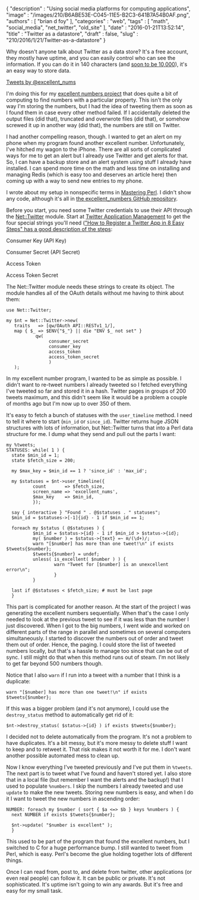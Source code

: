 {
   "description" : "Using social media platforms for computing applications",
   "image" : "/images/210/B6ABE53E-C045-11E5-B2C3-641B7A54B0AF.png",
   "authors" : [
      "brian d foy"
   ],
   "categories" : "web",
   "tags" : [
      "math",
      "social_media",
      "net_twitter",
      "old_site"
   ],
   "date" : "2016-01-21T13:52:14",
   "title" : "Twitter as a datastore",
   "draft" : false,
   "slug" : "210/2016/1/21/Twitter-as-a-datastore"
}


Why doesn't anyone talk about Twitter as a data store? It's a free account, they mostly have uptime, and you can easily control who can see the information. If you can do it in 140 characters (and [soon to be 10,000](http://www.theverge.com/2015/8/12/9134175/twitter-direct-message-character-limit)), it's an easy way to store data.

[Tweets by @excellent\_nums](https://twitter.com/excellent_nums)

I'm doing this for my [excellent numbers project](http://www.excellentnums.com) that does quite a bit of computing to find numbers with a particular property. This isn't the only way I'm storing the numbers, but I had the idea of tweeting them as soon as I found them in case every other method failed. If I accidentally deleted the output files (did that), truncated and overwrote files (did that), or somehow screwed it up in another way (did that), the numbers are still on Twitter.

I had another compelling reason, though. I wanted to get an alert on my phone when my program found another excellent number. Unfortunately, I've hitched my wagon to the iPhone. There are all sorts of complicated ways for me to get an alert but I already use Twitter and get alerts for that. So, I can have a backup store and an alert system using stuff I already have installed. I can spend more time on the math and less time on installing and managing Redis (which is easy too and deserves an article here) then coming up with a way to send new entries to my phone.

I wrote about my setup in nonspecific terms in [Mastering Perl](http://www.masteringperl.org/2015/12/ive-found-over-200-excellent-numbers/). I didn't show any code, although it's all in [the excellent\_numbers GitHub repository](https://github.com/briandfoy/excellent_numbers).

Before you start, you need some Twitter credentials to use their API through the [Net::Twitter](https://metacpan.org/pod/Net::Twitter) module. Start at [Twitter Application Management](http://apps.twitter.com) to get the four special strings you'll need (["How to Register a Twitter App in 8 Easy Steps" has a good description of the steps](http://iag.me/socialmedia/how-to-create-a-twitter-app-in-8-easy-steps/):

Consumer Key (API Key)  

Consumer Secret (API Secret)  

Access Token  

Access Token Secret  

The Net::Twitter module needs these strings to create its object. The module handles all of the OAuth details without me having to think about them:

``` prettyprint
use Net::Twitter;

my $nt = Net::Twitter->new(
   traits   => [qw/OAuth API::RESTv1_1/],
   map { $_ => $ENV{"$_"} || die "ENV $_ not set" }
           qw(     
                consumer_secret
                consumer_key
                access_token
                access_token_secret
                )
   );
```

In my excellent number program, I wanted to be as simple as possible. I didn't want to re-tweet numbers I already tweeted so I fetched everything I've tweeted so far and stored it in a hash. Twitter pages in groups of 200 tweets maximum, and this didn't seem like it would be a problem a couple of months ago but I'm now up to over 350 of them.

It's easy to fetch a bunch of statuses with the `user_timeline` method. I need to tell it where to start (`min_id` or `since_id`). Twitter returns huge JSON structures with lots of information, but Net::Twitter turns that into a Perl data structure for me. I dump what they send and pull out the parts I want:

``` prettyprint
my %tweets;
STATUSES: while( 1 ) {
  state $min_id = 1;
  state $fetch_size = 200;

  my $max_key = $min_id == 1 ? 'since_id' : 'max_id';

  my $statuses = $nt->user_timeline({
          count       => $fetch_size,
          screen_name => 'excellent_nums',
          $max_key    => $min_id,
          });     

  say { interactive } "Found " . @$statuses . " statuses";
  $min_id = $statuses->[-1]{id} - 1 if $min_id == 1;

  foreach my $status ( @$statuses ) {
          $min_id = $status->{id} - 1 if $min_id > $status->{id};
          my( $number ) = $status->{text} =~ m/(\d+)/;
          warn "[$number] has more than one tweet!\n" if exists $tweets{$number};
          $tweets{$number} = undef;
          unless( is_excellent( $number ) ) {
                  warn "Tweet for [$number] is an unexcellent error\n";
                  }       
          }       

  last if @$statuses < $fetch_size; # must be last page
  }
```

This part is complicated for another reason. At the start of the project I was generating the excellent numbers sequentially. When that's the case I only needed to look at the previous tweet to see if it was less than the number I just discovered. When I got to the big numbers, I went wide and worked on different parts of the range in parallel and sometimes on several computers simultaneously. I started to discover the numbers out of order and tweet them out of order. Hence, the paging. I could store the list of tweeted numbers locally, but that's a hassle to manage too since that can be out of sync. I still might do that when this method runs out of steam. I'm not likely to get far beyond 500 numbers though.

Notice that I also `warn` if I run into a tweet with a number that I think is a duplicate:

``` prettyprint
warn "[$number] has more than one tweet!\n" if exists $tweets{$number};
```

If this was a bigger problem (and it's not anymore), I could use the `destroy_status` method to automatically get rid of it:

``` prettyprint
$nt->destroy_status( $status->{id} ) if exists $tweets{$number};
```

I decided not to delete automatically from the program. It's not a problem to have duplicates. It's a bit messy, but it's more messy to delete stuff I want to keep and to retweet it. That risk makes it not worth it for me. I don't want another possible automated mess to clean up.

Now I know everything I've tweeted previously and I've put them in `%tweets`. The next part is to tweet what I've found and haven't stored yet. I also store that in a local file (but remember I want the alerts and the backup!) that I used to populate `%numbers`. I skip the numbers I already tweeted and use `update` to make the new tweets. Storing new numbers is easy, and when I do it I want to tweet the new numbers in ascending order:

``` prettyprint
NUMBER: foreach my $number ( sort { $a <=> $b } keys %numbers ) {
  next NUMBER if exists $tweets{$number};

  $nt->update( "$number is excellent" );
  }
```

This used to be part of the program that found the excellent numbers, but I switched to C for a huge performance bump. I still wanted to tweet from Perl, which is easy. Perl's become the glue holding together lots of different things.

Once I can read from, post to, and delete from twitter, other applications (or even real people) can follow it. It can be public or private. It's not sophisticated. It's uptime isn't going to win any awards. But it's free and easy for my small task.
